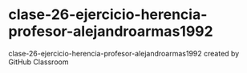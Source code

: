 # clase-26-ejercicio-herencia-profesor-alejandroarmas1992
clase-26-ejercicio-herencia-profesor-alejandroarmas1992 created by GitHub Classroom
